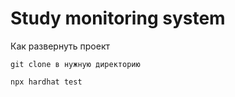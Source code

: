 # Study monitoring system


Как развернуть проект
```
git clone в нужную директорию
```
```shell
npx hardhat test
```
